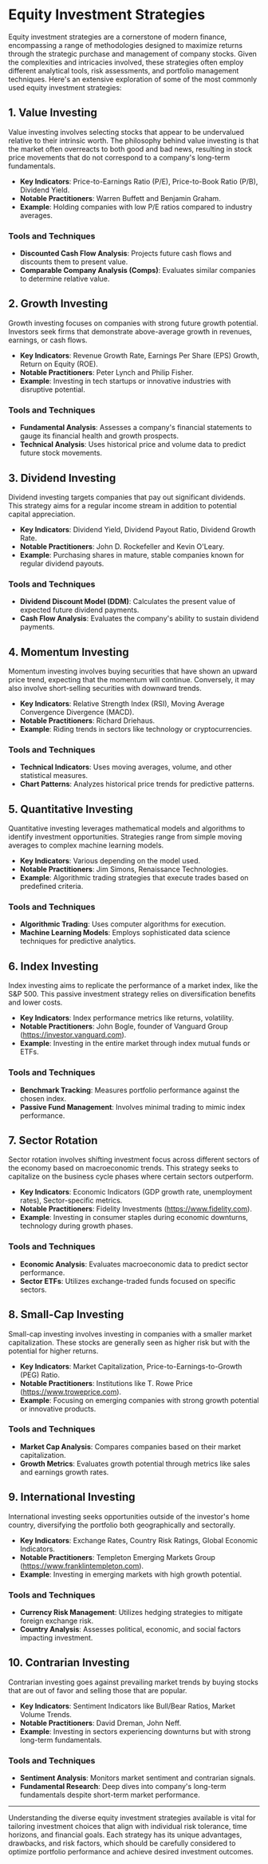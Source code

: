 # Equity Investment Strategies

Equity investment strategies are a cornerstone of modern finance, encompassing a range of methodologies designed to maximize returns through the strategic purchase and management of company stocks. Given the complexities and intricacies involved, these strategies often employ different analytical tools, risk assessments, and portfolio management techniques. Here's an extensive exploration of some of the most commonly used equity investment strategies:

## 1. Value Investing

Value investing involves selecting stocks that appear to be undervalued relative to their intrinsic worth. The philosophy behind value investing is that the market often overreacts to both good and bad news, resulting in stock price movements that do not correspond to a company's long-term fundamentals.

- **Key Indicators**: Price-to-Earnings Ratio (P/E), Price-to-Book Ratio (P/B), Dividend Yield.
- **Notable Practitioners**: Warren Buffett and Benjamin Graham.
- **Example**: Holding companies with low P/E ratios compared to industry averages.

### Tools and Techniques
- **Discounted Cash Flow Analysis**: Projects future cash flows and discounts them to present value.
- **Comparable Company Analysis (Comps)**: Evaluates similar companies to determine relative value.

## 2. Growth Investing

Growth investing focuses on companies with strong future growth potential. Investors seek firms that demonstrate above-average growth in revenues, earnings, or cash flows.

- **Key Indicators**: Revenue Growth Rate, Earnings Per Share (EPS) Growth, Return on Equity (ROE).
- **Notable Practitioners**: Peter Lynch and Philip Fisher.
- **Example**: Investing in tech startups or innovative industries with disruptive potential.

### Tools and Techniques
- **Fundamental Analysis**: Assesses a company's financial statements to gauge its financial health and growth prospects.
- **Technical Analysis**: Uses historical price and volume data to predict future stock movements.

## 3. Dividend Investing

Dividend investing targets companies that pay out significant dividends. This strategy aims for a regular income stream in addition to potential capital appreciation.

- **Key Indicators**: Dividend Yield, Dividend Payout Ratio, Dividend Growth Rate.
- **Notable Practitioners**: John D. Rockefeller and Kevin O'Leary.
- **Example**: Purchasing shares in mature, stable companies known for regular dividend payouts.

### Tools and Techniques
- **Dividend Discount Model (DDM)**: Calculates the present value of expected future dividend payments.
- **Cash Flow Analysis**: Evaluates the company's ability to sustain dividend payments.

## 4. Momentum Investing

Momentum investing involves buying securities that have shown an upward price trend, expecting that the momentum will continue. Conversely, it may also involve short-selling securities with downward trends.

- **Key Indicators**: Relative Strength Index (RSI), Moving Average Convergence Divergence (MACD).
- **Notable Practitioners**: Richard Driehaus.
- **Example**: Riding trends in sectors like technology or cryptocurrencies.

### Tools and Techniques
- **Technical Indicators**: Uses moving averages, volume, and other statistical measures.
- **Chart Patterns**: Analyzes historical price trends for predictive patterns.

## 5. Quantitative Investing

Quantitative investing leverages mathematical models and algorithms to identify investment opportunities. Strategies range from simple moving averages to complex machine learning models.

- **Key Indicators**: Various depending on the model used.
- **Notable Practitioners**: Jim Simons, Renaissance Technologies.
- **Example**: Algorithmic trading strategies that execute trades based on predefined criteria.

### Tools and Techniques
- **Algorithmic Trading**: Uses computer algorithms for execution.
- **Machine Learning Models**: Employs sophisticated data science techniques for predictive analytics.

## 6. Index Investing

Index investing aims to replicate the performance of a market index, like the S&P 500. This passive investment strategy relies on diversification benefits and lower costs.

- **Key Indicators**: Index performance metrics like returns, volatility.
- **Notable Practitioners**: John Bogle, founder of Vanguard Group (https://investor.vanguard.com).
- **Example**: Investing in the entire market through index mutual funds or ETFs.

### Tools and Techniques
- **Benchmark Tracking**: Measures portfolio performance against the chosen index.
- **Passive Fund Management**: Involves minimal trading to mimic index performance.

## 7. Sector Rotation

Sector rotation involves shifting investment focus across different sectors of the economy based on macroeconomic trends. This strategy seeks to capitalize on the business cycle phases where certain sectors outperform.

- **Key Indicators**: Economic Indicators (GDP growth rate, unemployment rates), Sector-specific metrics.
- **Notable Practitioners**: Fidelity Investments (https://www.fidelity.com).
- **Example**: Investing in consumer staples during economic downturns, technology during growth phases.

### Tools and Techniques
- **Economic Analysis**: Evaluates macroeconomic data to predict sector performance.
- **Sector ETFs**: Utilizes exchange-traded funds focused on specific sectors.

## 8. Small-Cap Investing

Small-cap investing involves investing in companies with a smaller market capitalization. These stocks are generally seen as higher risk but with the potential for higher returns.

- **Key Indicators**: Market Capitalization, Price-to-Earnings-to-Growth (PEG) Ratio.
- **Notable Practitioners**: Institutions like T. Rowe Price (https://www.troweprice.com).
- **Example**: Focusing on emerging companies with strong growth potential or innovative products.

### Tools and Techniques
- **Market Cap Analysis**: Compares companies based on their market capitalization.
- **Growth Metrics**: Evaluates growth potential through metrics like sales and earnings growth rates.

## 9. International Investing

International investing seeks opportunities outside of the investor's home country, diversifying the portfolio both geographically and sectorally.

- **Key Indicators**: Exchange Rates, Country Risk Ratings, Global Economic Indicators.
- **Notable Practitioners**: Templeton Emerging Markets Group (https://www.franklintempleton.com).
- **Example**: Investing in emerging markets with high growth potential.

### Tools and Techniques
- **Currency Risk Management**: Utilizes hedging strategies to mitigate foreign exchange risk.
- **Country Analysis**: Assesses political, economic, and social factors impacting investment.

## 10. Contrarian Investing

Contrarian investing goes against prevailing market trends by buying stocks that are out of favor and selling those that are popular.

- **Key Indicators**: Sentiment Indicators like Bull/Bear Ratios, Market Volume Trends.
- **Notable Practitioners**: David Dreman, John Neff.
- **Example**: Investing in sectors experiencing downturns but with strong long-term fundamentals.

### Tools and Techniques
- **Sentiment Analysis**: Monitors market sentiment and contrarian signals.
- **Fundamental Research**: Deep dives into company's long-term fundamentals despite short-term market performance.

---

Understanding the diverse equity investment strategies available is vital for tailoring investment choices that align with individual risk tolerance, time horizons, and financial goals. Each strategy has its unique advantages, drawbacks, and risk factors, which should be carefully considered to optimize portfolio performance and achieve desired investment outcomes.